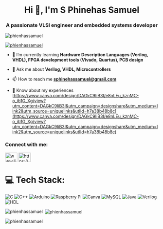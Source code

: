 <h1 align="center">Hi 👋, I'm S Phinehas Samuel</h1>
<h3 align="center">A passionate VLSI engineer and embedded systems developer</h3>

<p align="left"> <img src="https://komarev.com/ghpvc/?username=phienhassamuel&label=Profile%20views&color=0e75b6&style=flat" alt="phienhassamuel" /> </p>

<p align="left"> <a href="https://github.com/ryo-ma/github-profile-trophy"><img src="https://github-profile-trophy.vercel.app/?username=phienhassamuel" alt="phienhassamuel" /></a> </p>

- 🌱 I’m currently learning **Hardware Description Languages (Verilog, VHDL), FPGA development tools (Vivado, Quartus), PCB design**

- 💬 Ask me about **Verilog, VHDL, Microcontrollers**

- 📫 How to reach me **sphinehassamuel@gmail.com**

- 📄 Know about my experiences [https://www.canva.com/design/DAGkC9IiB3I/e8nLEu_kznMC-o_ib1G_Xg/view?utm_content=DAGkC9IiB3I&utm_campaign=designshare&utm_medium=link2&utm_source=uniquelinks&utlId=h7a38b48b8c](https://www.canva.com/design/DAGkC9IiB3I/e8nLEu_kznMC-o_ib1G_Xg/view?utm_content=DAGkC9IiB3I&utm_campaign=designshare&utm_medium=link2&utm_source=uniquelinks&utlId=h7a38b48b8c)

<h3 align="left">Connect with me:</h3>
<p align="left">
<a href="https://linkedin.com/in/www.linkedin.com/in/s-phinehas-samuel-730885265" target="blank"><img align="center" src="https://raw.githubusercontent.com/rahuldkjain/github-profile-readme-generator/master/src/images/icons/Social/linked-in-alt.svg" alt="www.linkedin.com/in/s-phinehas-samuel-730885265" height="30" width="40" /></a>
<a href="https://www.hackerrank.com/https://www.hackerrank.com/profile/sphinehassamuel" target="blank"><img align="center" src="https://raw.githubusercontent.com/rahuldkjain/github-profile-readme-generator/master/src/images/icons/Social/hackerrank.svg" alt="https://www.hackerrank.com/profile/sphinehassamuel" height="30" width="40" /></a>
</p>

# 💻 Tech Stack:
![C](https://img.shields.io/badge/c-%2300599C.svg?style=for-the-badge&logo=c&logoColor=white) 
![C++](https://img.shields.io/badge/c++-%2300599C.svg?style=for-the-badge&logo=c%2B%2B&logoColor=white) 
![Arduino](https://img.shields.io/badge/-Arduino-00979D.svg?style=for-the-badge&logo=Arduino&logoColor=white) 
![Raspberry Pi](https://img.shields.io/badge/-Raspberry_Pi-C51A4A.svg?style=for-the-badge&logo=Raspberry-Pi) 
![Canva](https://img.shields.io/badge/Canva-%2300C4CC.svg?style=for-the-badge&logo=Canva&logoColor=white) 
![MySQL](https://img.shields.io/badge/mysql-4479A1.svg?style=for-the-badge&logo=mysql&logoColor=white) 
![Java](https://img.shields.io/badge/java-%23ED8B00.svg?style=for-the-badge&logo=openjdk&logoColor=white) 
![Verilog](https://img.shields.io/badge/Verilog-%230077B5.svg?style=for-the-badge&logo=verilog&logoColor=white)
![HDL](https://img.shields.io/badge/HDL-%23FF3E00.svg?style=for-the-badge&logo=verilog&logoColor=white)

<p><img align="left" src="https://github-readme-stats.vercel.app/api/top-langs?username=phienhassamuel&show_icons=true&locale=en&layout=compact" alt="phienhassamuel" /></p>

<p>&nbsp;<img align="center" src="https://github-readme-stats.vercel.app/api?username=phienhassamuel&show_icons=true&locale=en" alt="phienhassamuel" /></p>

<p><img align="center" src="https://github-readme-streak-stats.herokuapp.com/?user=phienhassamuel&" alt="phienhassamuel" /></p>
